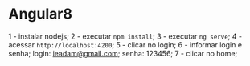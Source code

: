 # Angular8
1 - instalar nodejs;
2 - executar `npm install`;
3 - executar `ng serve`;
4 - acessar `http://localhost:4200`;
5 - clicar no login;
6 - informar login e senha;
    login: ieadam@gmail.com;
    senha: 123456;
7 - clicar no home;
